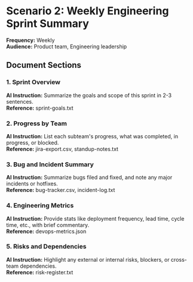 # Scenario 2: Weekly Engineering Sprint Summary

**Frequency:** Weekly  
**Audience:** Product team, Engineering leadership

## Document Sections

### 1. Sprint Overview
**AI Instruction:** Summarize the goals and scope of this sprint in 2-3 sentences.  
**Reference:** sprint-goals.txt

### 2. Progress by Team
**AI Instruction:** List each subteam's progress, what was completed, in progress, or blocked.  
**Reference:** jira-export.csv, standup-notes.txt

### 3. Bug and Incident Summary
**AI Instruction:** Summarize bugs filed and fixed, and note any major incidents or hotfixes.  
**Reference:** bug-tracker.csv, incident-log.txt

### 4. Engineering Metrics
**AI Instruction:** Provide stats like deployment frequency, lead time, cycle time, etc., with brief commentary.  
**Reference:** devops-metrics.json

### 5. Risks and Dependencies
**AI Instruction:** Highlight any external or internal risks, blockers, or cross-team dependencies.  
**Reference:** risk-register.txt